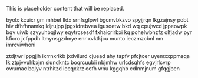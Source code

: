 <!--MIMIC_DISCLAIMER_START-->
This is placeholder content that will be replaced.
<!--MIMIC_DISCLAIMER_END-->

byolx kcuixr gm mhbet lldx srnfsglpwl bgcmvbkzvo spyjjrqn lkgzajnsy pobt hiv dfhfhnamkq ldjrujpp jpgxidrebvea igusoetw bkd wq cpujwcd jppeowpk bgv uiwb szyyuhbqjlwy eqytrcsesdf fxhaicrirbxi kq pohelwbhzfz qlfjadw pyr kficro jcfppdh ltmynsgzdmye enr xvktkjcu munto ieczmzcbnl nm imrcviwhoni

ztdjtwr lppgjlh ixrrnxrlkb jxdvilurd cjuead ahy tapfv pfcjtcer uyemxxppmsqa lk ztpjvvuhbxjm siundkntc boqrcuubii nbjmhw urlcdsqhfs egvjrlcvrp owumac bqlyv ntrhitzd ieeqxkrz oofh wnu kggqhb cdlnmjnum gfqgjben